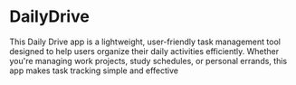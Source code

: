 # DailyDrive
This Daily Drive app is a lightweight, user-friendly task management tool designed to help users organize their daily activities efficiently. Whether you're managing work projects, study schedules, or personal errands, this app makes task tracking simple and effective
